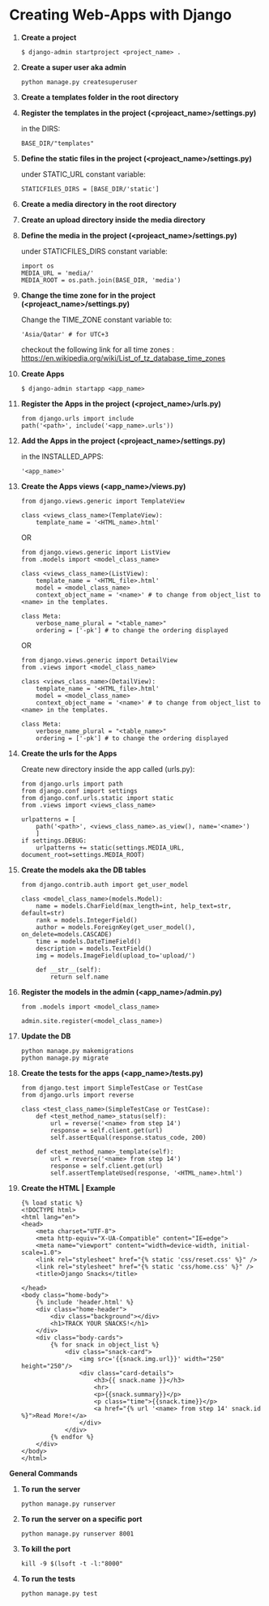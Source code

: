 # Creating Web-Apps with Django

1. **Create a project**
    ```
    $ django-admin startproject <project_name> .
    ```
2. **Create a super user aka admin**
    ```
    python manage.py createsuperuser
    ```
3. **Create a templates folder in the root directory**

4. **Register the templates in the project (<projeact_name>/settings.py)**

    in the DIRS:
    ```
    BASE_DIR/"templates"
    ```
5. **Define the static files in the project (<projeact_name>/settings.py)**

    under STATIC_URL constant variable:
    ```
    STATICFILES_DIRS = [BASE_DIR/'static']
    ```
6. **Create a media directory in the root directory**

7. **Create an upload directory inside the media directory**

8. **Define the media in the project (<projeact_name>/settings.py)**

    under STATICFILES_DIRS constant variable:
    ```
    import os
    MEDIA_URL = 'media/'
    MEDIA_ROOT = os.path.join(BASE_DIR, 'media')
    ```
9. **Change the time zone for in the project (<projeact_name>/settings.py)**

    Change the TIME_ZONE constant variable to:
    ```
    'Asia/Qatar' # for UTC+3
    ```
    checkout the following link for all time zones :
    <https://en.wikipedia.org/wiki/List_of_tz_database_time_zones>

10. **Create Apps**
    ```
    $ django-admin startapp <app_name>
    ```
11. **Register the Apps in the project (<project_name>/urls.py)**
    ```
    from django.urls import include
    path('<path>', include('<app_name>.urls'))
    ```
12. **Add the Apps in the project (<projeact_name>/settings.py)**

    in the INSTALLED_APPS:
    ```
    '<app_name>'
    ```
13. **Create the Apps views (<app_name>/views.py)**
    ```
    from django.views.generic import TemplateView

    class <views_class_name>(TemplateView):
        template_name = '<HTML_name>.html'
    ```
    OR
    ```
    from django.views.generic import ListView
    from .models import <model_class_name>

    class <views_class_name>(ListView):
        template_name = '<HTML_file>.html'
        model = <model_class_name>
        context_object_name = '<name>' # to change from object_list to <name> in the templates.

    class Meta:
        verbose_name_plural = "<table_name>"
        ordering = ['-pk'] # to change the ordering displayed
    ```
    OR
    ```
    from django.views.generic import DetailView
    from .views import <model_class_name>

    class <views_class_name>(DetailView):
        template_name = '<HTML_file>.html'
        model = <model_class_name>
        context_object_name = '<name>' # to change from object_list to <name> in the templates.

    class Meta:
        verbose_name_plural = "<table_name>"
        ordering = ['-pk'] # to change the ordering displayed
    ```
14. **Create the urls for the Apps**
    
    Create new directory inside the app called (urls.py):
    ```  
    from django.urls import path
    from django.conf import settings
    from django.conf.urls.static import static
    from .views import <views_class_name>
    
    urlpatterns = [
        path('<path>', <views_class_name>.as_view(), name='<name>')
        ]
    if settings.DEBUG:
        urlpatterns += static(settings.MEDIA_URL, document_root=settings.MEDIA_ROOT)
    ```
15. **Create the models aka the DB tables**
    ```
    from django.contrib.auth import get_user_model

    class <model_class_name>(models.Model):
        name = models.CharField(max_length=int, help_text=str, default=str)
        rank = models.IntegerField()
        author = models.ForeignKey(get_user_model(), on_delete=models.CASCADE)
        time = models.DateTimeField()
        description = models.TextField()
        img = models.ImageField(upload_to='upload/')
    
        def __str__(self):
            return self.name
    ```
16. **Register the models in the admin (<app_name>/admin.py)**
    ```
    from .models import <model_class_name>
    
    admin.site.register(<model_class_name>)
    ```
17. **Update the DB**
    ```
    python manage.py makemigrations
    python manage.py migrate
    ```
18. **Create the tests for the apps (<app_name>/tests.py)**
    ```
    from django.test import SimpleTestCase or TestCase
    from django.urls import reverse
    
    class <test_class_name>(SimpleTestCase or TestCase):
        def <test_method_name>_status(self):
            url = reverse('<name> from step 14')
            response = self.client.get(url)
            self.assertEqual(response.status_code, 200)
    
        def <test_method_name>_template(self):
            url = reverse('<name> from step 14')
            response = self.client.get(url)
            self.assertTemplateUsed(response, '<HTML_name>.html')
    ```
19. **Create the HTML | Example**
    ```
    {% load static %}
    <!DOCTYPE html>
    <html lang="en">
    <head>
        <meta charset="UTF-8">
        <meta http-equiv="X-UA-Compatible" content="IE=edge">
        <meta name="viewport" content="width=device-width, initial-scale=1.0">
        <link rel="stylesheet" href="{% static 'css/reset.css' %}" />
        <link rel="stylesheet" href="{% static 'css/home.css' %}" />
        <title>Django Snacks</title>
    
    </head>
    <body class="home-body">
        {% include 'header.html' %}
        <div class="home-header">
            <div class="background"></div>
            <h1>TRACK YOUR SNACKS!</h1>
        </div>
        <div class="body-cards">
            {% for snack in object_list %}
                <div class="snack-card">
                    <img src='{{snack.img.url}}' width="250" height="250"/>
                    <div class="card-details">
                        <h3>{{ snack.name }}</h3>
                        <hr>
                        <p>{{snack.summary}}</p>
                        <p class="time">{{snack.time}}</p>
                        <a href="{% url '<name> from step 14' snack.id %}">Read More!</a>
                    </div>
                </div>
            {% endfor %}
        </div>
    </body>
    </html>
    ```

**General Commands**

1. **To run the server**
    ```
    python manage.py runserver
    ```
2. **To run the server on a specific port**
    ```
    python manage.py runserver 8001
    ```
3. **To kill the port**
    ```
    kill -9 $(lsoft -t -l:"8000"
    ```
4. **To run the tests**
    ```
    python manage.py test
    ``` 
